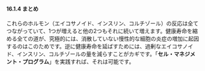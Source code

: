 #### 16.1.4 まとめ

これらのホルモン（エイコサノイド、インスリン、コルチゾール）の反応は全てつながっていて、1つが増えると他の2つもそれに続いて増えます。健康寿命を縮める全ての道が、究極的には、消散していない慢性的な細胞の炎症の増加に起因するのはこのためです。逆に健康寿命を延ばすためには、過剰なエイコサノイド、インスリン、コルチゾールの量を減らすことがカギです。「**セル・マネジメント・プログラム**」を実践すれば、それは可能です。
